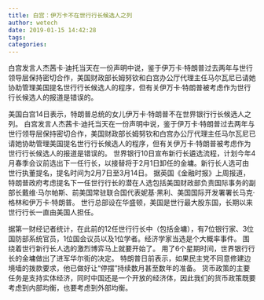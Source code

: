 ```yaml
---
title: 白宫：伊万卡不在世行行长候选人之列
author: wetech
date: 2019-01-15 14:42:28
tags: 
categories: 
---
```

白宫发言人杰茜卡·迪托当天在一份声明中说，鉴于伊万卡·特朗普过去两年与世行领导层保持密切合作，美国财政部长姆努钦和白宫办公厅代理主任马尔瓦尼已请她协助管理美国提名世行行长候选人的程序，但有关伊万卡·特朗普被考虑作为世行行长候选人的报道是错误的。
<!-- more -->
美国白宫14日表示，特朗普总统的女儿伊万卡·特朗普不在世界银行行长候选人之列。
白宫发言人杰茜卡·迪托当天在一份声明中说，鉴于伊万卡·特朗普过去两年与世行领导层保持密切合作，美国财政部长姆努钦和白宫办公厅代理主任马尔瓦尼已请她协助管理美国提名世行行长候选人的程序，但有关伊万卡·特朗普被考虑作为世行行长候选人的报道是错误的。
世界银行10日宣布新行长遴选流程，计划今年4月春季会议前选出下一任行长，以接替将于2月1日卸任的金墉。新行长人选可由世行执董提名，提名时间为2月7日至3月14日。
据英国《金融时报》上周报道，特朗普政府考虑提名下一任世行行长的潜在人选包括美国财政部负责国际事务的副部长戴维·马尔帕斯、前美国常驻联合国代表妮基·黑利、美国国际开发署署长马克·格林和伊万卡·特朗普。
世行总部设在华盛顿，美国是世行最大股东国，长期以来世行行长一直由美国人担任。
 
 
据第一财经记者统计，在此前的12任世行行长中（包括金墉），有7位银行家、3位国防部系统官员，1位国会议员以及1位学者。经济学家当选是个大概率事件。
围绕着世行新行长人选的激烈博弈马上就要开始了。
用了6个星期时间，世界银行行长的金墉做出了进军华尔街的决定。
特朗普日前表示，如果民主党不同意修建边境墙的拨款要求，他已做好让“停摆”持续数月甚至数年的准备。
货币政策的主要任务是支持实体经济，同时中国还是一个开放的经济体，因此我们的货币政策既要考虑到内部均衡，也要考虑到外部均衡。
